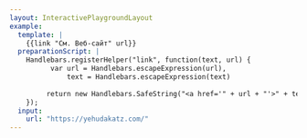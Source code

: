 ```yaml
---
layout: InteractivePlaygroundLayout
example:
  template: |
    {{link "См. Веб-сайт" url}}
  preparationScript: |
    Handlebars.registerHelper("link", function(text, url) {
          var url = Handlebars.escapeExpression(url),
              text = Handlebars.escapeExpression(text)
              
         return new Handlebars.SafeString("<a href='" + url + "'>" + text +"</a>");
    });
  input:
    url: "https://yehudakatz.com/"
---
```

